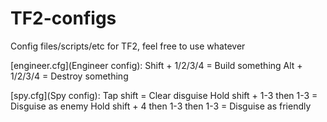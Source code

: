 # TF2-configs

Config files/scripts/etc for TF2, feel free to use whatever

[engineer.cfg](Engineer config):
Shift + 1/2/3/4 = Build something
Alt + 1/2/3/4 = Destroy something

[spy.cfg](Spy config):
Tap shift = Clear disguise
Hold shift + 1-3 then 1-3 = Disguise as enemy
Hold shift + 4 then 1-3 then 1-3 = Disguise as friendly
